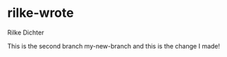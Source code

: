 # rilke-wrote
Rilke Dichter

This is the second branch my-new-branch and this is the change I made!


